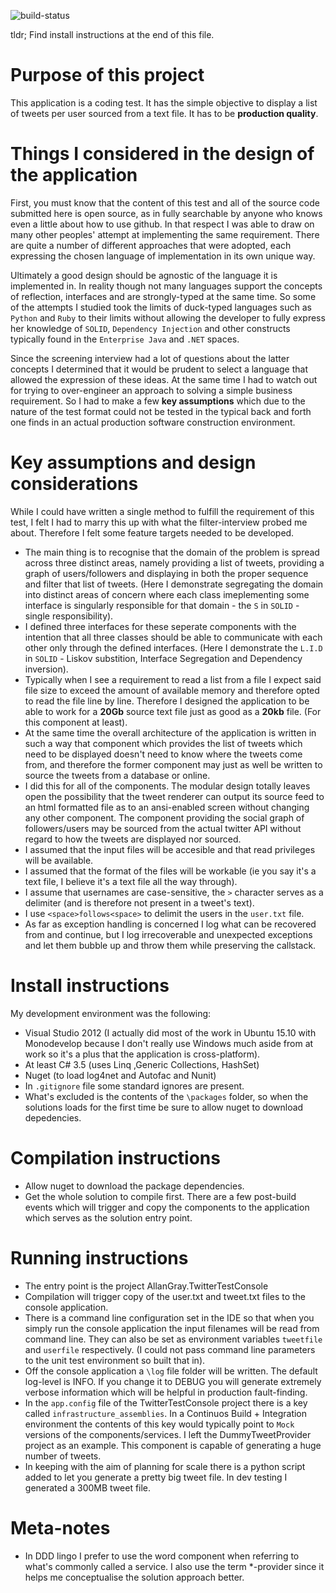 ![build-status](https://travis-ci.org/skrillex581/ag-tweets.svg?branch=master)

tldr; Find install instructions at the end of this file.
# Purpose of this project
This application is a coding test. It has the simple objective to display a list of tweets per user sourced from a text file. It has to be __production quality__.

# Things I considered in the design of the application

First, you must know that the content of this test and all of the source code submitted here is open source, as in fully searchable by anyone who knows even a little about how to use github. In that respect I was able to draw on many other peoples' attempt at implementing the same requirement. There are quite a number of different approaches that were adopted, each expressing the chosen language of implementation in its own unique way.

Ultimately a good design should be agnostic of the language it is implemented in. In reality though not many languages support the concepts of reflection, interfaces and are strongly-typed at the same time. So some of the attempts I studied took the limits of duck-typed languages such as `Python` and `Ruby` to their limits without allowing the developer to fully express her knowledge of `SOLID`, `Dependency Injection` and other constructs typically found in the `Enterprise Java` and `.NET` spaces.

Since the screening interview had a lot of questions about the latter concepts I determined that it would be prudent to select a language that allowed the expression of these ideas. At the same time I had to watch out for trying to over-engineer an approach to solving a simple business requirement. So I had to make a few __key assumptions__ which due to the nature of the test format could not be tested in the typical back and forth one finds in an actual production software construction environment.

# Key assumptions and design considerations
While I could have written a single method to fulfill the requirement of this test, I felt I had to marry this up with what the filter-interview probed me about. Therefore I felt some feature targets needed to be developed.
 - The main thing is to recognise that the domain of the problem is spread across three distinct areas, namely providing a list of tweets, providing a graph of users/followers and displaying in both the proper sequence and filter that list of tweets. (Here I demonstrate segregating the domain into distinct areas of concern where each class imeplementing some interface is singularly responsible for that domain - the `S` in `SOLID` - single responsibility).
 - I defined three interfaces for these seperate components with the intention that all three classes should be able to communicate with each other only through the defined interfaces. (Here I demonstrate the `L.I.D` in `SOLID` - Liskov substition, Interface Segregation and Dependency inversion).
 - Typically when I see a requirement to read a list from a file I expect said file size to exceed the amount of available memory and therefore opted to read the file line by line. Therefore I designed the application to be able to work for a __20Gb__ source text file just as good as a __20kb__ file. (For this component at least).
 - At the same time the overall architecture of the application is written in such a way that component which provides the list of tweets which need to be displayed doesn't need to know where the tweets come from, and therefore the former component may just as well be written to source the tweets from a database or online.
 - I did this for all of the components. The modular design totally leaves open the possibility that the tweet renderer can output its source feed to an html formatted file as to an ansi-enabled screen without changing any other component. The component providing the social graph of followers/users may be sourced from the actual twitter API without regard to how the tweets are displayed nor sourced.
 - I assumed that the input files will be accesible and that read privileges will be available.
 - I assumed that the format of the files will be workable (ie you say it's a text file, I believe it's a text file all the way through).
 - I assume that usernames are case-sensitive, the `>` character serves as a delimiter (and is therefore not present in a tweet's text).
 - I use `<space>follows<space>` to delimit the users in the `user.txt` file.
 - As far as exception handling is concerned I log what can be recovered from and continue, but I log irrecoverable and unexpected exceptions and let them bubble up and throw them while preserving the callstack. 
   

# Install instructions
My development environment was the following:
 - Visual Studio 2012 (I actually did most of the work in Ubuntu 15.10 with Monodevelop because I don't really use Windows much aside from at work so it's a plus that the application is cross-platform).
 - At least C# 3.5 (uses Linq ,Generic Collections, HashSet)
 - Nuget (to load log4net and Autofac and Nunit)
 - In `.gitignore` file some standard ignores are present. 
 - What's excluded is the contents of the `\packages` folder, so when the solutions loads for the first time be sure to allow nuget to download depedencies.
 
# Compilation instructions
 - Allow nuget to download the package dependencies.
 - Get the whole solution to compile first. There are a few post-build events which will trigger and copy the components to the application which serves as the solution entry point.
 
# Running instructions
 - The entry point is the project AllanGray.TwitterTestConsole
 - Compilation will trigger copy of the user.txt and tweet.txt files to the console application.
 - There is a command line configuration set in the IDE so that when you simply run the console application the input filenames will be read from command line. They can also be set as environment variables `tweetfile` and `userfile` respectively. (I could not pass command line parameters to the unit test environment so built that in).
 - Off the console application a `\log` file folder will be written. The default log-level is INFO. If you change it to DEBUG you will generate extremely verbose information which will be helpful in production fault-finding.  
 - In the `app.config` file of the TwitterTestConsole project there is a key called `infrastructure_assemblies`. In a Continuos Build + Integration environment the contents of this key would typically point to `Mock` versions of the components/services. I left the DummyTweetProvider project as an example. This component is capable of generating a huge number of tweets.
 - In keeping with the aim of planning for scale there is a python script added to let you generate a pretty big tweet file. In dev testing I generated a 300MB tweet file.

# Meta-notes
 - In DDD lingo I prefer to use the word component when referring to what's commonly called a service. I also use the term *-provider since it helps me conceptualise the solution approach better.
